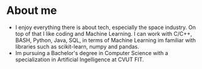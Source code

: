 # About me

- I enjoy everything there is about tech, especially the space industry. On top of that I like coding and Machine Learning. I can work with C/C++, BASH, Python, Java, SQL, in terms of Machine Learning im familiar with libraries such as scikit-learn, numpy and pandas.
- Im pursuing a Bachelor's degree in Computer Science with a specialization in Artificial Ingelligence at CVUT FIT.
